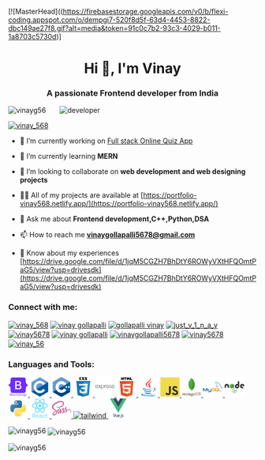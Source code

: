 [![MasterHead]((https://firebasestorage.googleapis.com/v0/b/flexi-coding.appspot.com/o/dempgi7-520f8d5f-63d4-4453-8822-dbc149ae27f8.gif?alt=media&token=91c0c7b2-93c3-4029-b011-1a8703c5730d)]
<h1 align="center">Hi 👋, I'm Vinay</h1>
<h3 align="center">A passionate Frontend developer from India</h3>
<img align="right" alt="developer" width="400" src="https://miro.medium.com/v2/resize:fit:1400/format:webp/1*yw0TnheAGN-LPneDaTlaxw.gif">

<p align="left"> <img src="https://komarev.com/ghpvc/?username=vinayg56&label=Profile%20views&color=0e75b6&style=flat" alt="vinayg56" /> </p>

<p align="left"> <a href="https://twitter.com/vinay_568" target="blank"><img src="https://img.shields.io/twitter/follow/vinay_568?logo=twitter&style=for-the-badge" alt="vinay_568" /></a> </p>

- 🔭 I’m currently working on [Full stack Online Quiz App](https://github.com/VinayG56/Online-Quiz-App)

- 🌱 I’m currently learning **MERN**

- 👯 I’m looking to collaborate on **web development and web designing projects**

- 👨‍💻 All of my projects are available at [https://portfolio-vinay568.netlify.app/](https://portfolio-vinay568.netlify.app/)

- 💬 Ask me about **Frontend development,C++,Python,DSA**

- 📫 How to reach me **vinaygollapalli5678@gmail.com**

- 📄 Know about my experiences [https://drive.google.com/file/d/1jqM5CGZH7BhDtY6ROWyVXtHFQOmtPaG5/view?usp=drivesdk](https://drive.google.com/file/d/1jqM5CGZH7BhDtY6ROWyVXtHFQOmtPaG5/view?usp=drivesdk)

<h3 align="left">Connect with me:</h3>
<p align="left">
<a href="https://twitter.com/vinay_568" target="blank"><img align="center" src="https://raw.githubusercontent.com/rahuldkjain/github-profile-readme-generator/master/src/images/icons/Social/twitter.svg" alt="vinay_568" height="30" width="40" /></a>
<a href="https://linkedin.com/in/vinay gollapalli" target="blank"><img align="center" src="https://raw.githubusercontent.com/rahuldkjain/github-profile-readme-generator/master/src/images/icons/Social/linked-in-alt.svg" alt="vinay gollapalli" height="30" width="40" /></a>
<a href="https://fb.com/gollapalli vinay" target="blank"><img align="center" src="https://raw.githubusercontent.com/rahuldkjain/github-profile-readme-generator/master/src/images/icons/Social/facebook.svg" alt="gollapalli vinay" height="30" width="40" /></a>
<a href="https://instagram.com/just_v_1_n_a_y" target="blank"><img align="center" src="https://raw.githubusercontent.com/rahuldkjain/github-profile-readme-generator/master/src/images/icons/Social/instagram.svg" alt="just_v_1_n_a_y" height="30" width="40" /></a>
<a href="https://www.codechef.com/users/vinay5678" target="blank"><img align="center" src="https://cdn.jsdelivr.net/npm/simple-icons@3.1.0/icons/codechef.svg" alt="vinay5678" height="30" width="40" /></a>
<a href="https://www.hackerrank.com/vinay gollapalli" target="blank"><img align="center" src="https://raw.githubusercontent.com/rahuldkjain/github-profile-readme-generator/master/src/images/icons/Social/hackerrank.svg" alt="vinay gollapalli" height="30" width="40" /></a>
<a href="https://codeforces.com/profile/vinaygollapalli5678" target="blank"><img align="center" src="https://raw.githubusercontent.com/rahuldkjain/github-profile-readme-generator/master/src/images/icons/Social/codeforces.svg" alt="vinaygollapalli5678" height="30" width="40" /></a>
<a href="https://www.leetcode.com/vinay5678" target="blank"><img align="center" src="https://raw.githubusercontent.com/rahuldkjain/github-profile-readme-generator/master/src/images/icons/Social/leet-code.svg" alt="vinay5678" height="30" width="40" /></a>
<a href="https://auth.geeksforgeeks.org/user/vinay_56" target="blank"><img align="center" src="https://raw.githubusercontent.com/rahuldkjain/github-profile-readme-generator/master/src/images/icons/Social/geeks-for-geeks.svg" alt="vinay_56" height="30" width="40" /></a>
</p>

<h3 align="left">Languages and Tools:</h3>
<p align="left"> <a href="https://getbootstrap.com" target="_blank" rel="noreferrer"> <img src="https://raw.githubusercontent.com/devicons/devicon/master/icons/bootstrap/bootstrap-plain-wordmark.svg" alt="bootstrap" width="40" height="40"/> </a> <a href="https://www.cprogramming.com/" target="_blank" rel="noreferrer"> <img src="https://raw.githubusercontent.com/devicons/devicon/master/icons/c/c-original.svg" alt="c" width="40" height="40"/> </a> <a href="https://www.w3schools.com/cpp/" target="_blank" rel="noreferrer"> <img src="https://raw.githubusercontent.com/devicons/devicon/master/icons/cplusplus/cplusplus-original.svg" alt="cplusplus" width="40" height="40"/> </a> <a href="https://www.w3schools.com/css/" target="_blank" rel="noreferrer"> <img src="https://raw.githubusercontent.com/devicons/devicon/master/icons/css3/css3-original-wordmark.svg" alt="css3" width="40" height="40"/> </a> <a href="https://expressjs.com" target="_blank" rel="noreferrer"> <img src="https://raw.githubusercontent.com/devicons/devicon/master/icons/express/express-original-wordmark.svg" alt="express" width="40" height="40"/> </a> <a href="https://www.w3.org/html/" target="_blank" rel="noreferrer"> <img src="https://raw.githubusercontent.com/devicons/devicon/master/icons/html5/html5-original-wordmark.svg" alt="html5" width="40" height="40"/> </a> <a href="https://www.java.com" target="_blank" rel="noreferrer"> <img src="https://raw.githubusercontent.com/devicons/devicon/master/icons/java/java-original.svg" alt="java" width="40" height="40"/> </a> <a href="https://developer.mozilla.org/en-US/docs/Web/JavaScript" target="_blank" rel="noreferrer"> <img src="https://raw.githubusercontent.com/devicons/devicon/master/icons/javascript/javascript-original.svg" alt="javascript" width="40" height="40"/> </a> <a href="https://www.mongodb.com/" target="_blank" rel="noreferrer"> <img src="https://raw.githubusercontent.com/devicons/devicon/master/icons/mongodb/mongodb-original-wordmark.svg" alt="mongodb" width="40" height="40"/> </a> <a href="https://www.mysql.com/" target="_blank" rel="noreferrer"> <img src="https://raw.githubusercontent.com/devicons/devicon/master/icons/mysql/mysql-original-wordmark.svg" alt="mysql" width="40" height="40"/> </a> <a href="https://nodejs.org" target="_blank" rel="noreferrer"> <img src="https://raw.githubusercontent.com/devicons/devicon/master/icons/nodejs/nodejs-original-wordmark.svg" alt="nodejs" width="40" height="40"/> </a> <a href="https://www.python.org" target="_blank" rel="noreferrer"> <img src="https://raw.githubusercontent.com/devicons/devicon/master/icons/python/python-original.svg" alt="python" width="40" height="40"/> </a> <a href="https://reactjs.org/" target="_blank" rel="noreferrer"> <img src="https://raw.githubusercontent.com/devicons/devicon/master/icons/react/react-original-wordmark.svg" alt="react" width="40" height="40"/> </a> <a href="https://sass-lang.com" target="_blank" rel="noreferrer"> <img src="https://raw.githubusercontent.com/devicons/devicon/master/icons/sass/sass-original.svg" alt="sass" width="40" height="40"/> </a> <a href="https://tailwindcss.com/" target="_blank" rel="noreferrer"> <img src="https://www.vectorlogo.zone/logos/tailwindcss/tailwindcss-icon.svg" alt="tailwind" width="40" height="40"/> </a> <a href="https://vuejs.org/" target="_blank" rel="noreferrer"> <img src="https://raw.githubusercontent.com/devicons/devicon/master/icons/vuejs/vuejs-original-wordmark.svg" alt="vuejs" width="40" height="40"/> </a> </p>

<p><img align="left" src="https://github-readme-stats.vercel.app/api/top-langs?username=vinayg56&show_icons=true&locale=en&layout=compact" alt="vinayg56" /></p>

<p>&nbsp;<img align="center" src="https://github-readme-stats.vercel.app/api?username=vinayg56&show_icons=true&locale=en" alt="vinayg56" /></p>

<p><img align="center" src="https://github-readme-streak-stats.herokuapp.com/?user=vinayg56&" alt="vinayg56" /></p>
